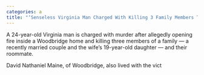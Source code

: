 ```yaml
---
categories: a
title: "‘Senseless Virginia Man Charged With Killing 3 Family Members Tenant in Woodbridge Home"
---
```


A 24-year-old Virginia man is charged with murder after allegedly opening fire inside a Woodbridge home and killing three members of a family — a recently married couple and the wife&#8217;s 19-year-old daughter — and their roommate.



David Nathaniel Maine, of Woodbridge, also lived with the vict